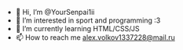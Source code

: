 - 👋 Hi, I’m @YourSenpai1ii
- 👀 I’m interested in sport and programming :3
- 🌱 I’m currently learning HTML/CSS/JS
- 📫 How to reach me alex.volkov1337228@mail.ru

<!---
YourSenpai1ii/YourSenpai1ii is a ✨ special ✨ repository because its `README.md` (this file) appears on your GitHub profile.
You can click the Preview link to take a look at your changes.
--->
